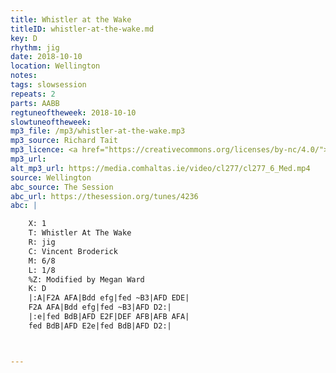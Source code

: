 ```yaml
---
title: Whistler at the Wake
titleID: whistler-at-the-wake.md
key: D
rhythm: jig
date: 2018-10-10
location: Wellington
notes:
tags: slowsession
repeats: 2
parts: AABB
regtuneoftheweek: 2018-10-10
slowtuneoftheweek:
mp3_file: /mp3/whistler-at-the-wake.mp3
mp3_source: Richard Tait
mp3_licence: <a href="https://creativecommons.org/licenses/by-nc/4.0/">CC-BY-NC-4.0</a>
mp3_url: 
alt_mp3_url: https://media.comhaltas.ie/video/cl277/cl277_6_Med.mp4
source: Wellington
abc_source: The Session
abc_url: https://thesession.org/tunes/4236
abc: |

    X: 1
    T: Whistler At The Wake
    R: jig
    C: Vincent Broderick
    M: 6/8
    L: 1/8
    %Z: Modified by Megan Ward
    K: D
    |:A|F2A AFA|Bdd efg|fed ~B3|AFD EDE|
    F2A AFA|Bdd efg|fed ~B3|AFD D2:|
    |:e|fed BdB|AFD E2F|DEF AFB|AFB AFA|
    fed BdB|AFD E2e|fed BdB|AFD D2:|



---
```

